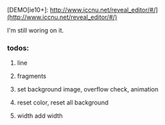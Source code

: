 [DEMO[ie10+]: http://www.iccnu.net/reveal_editor/#/](http://www.iccnu.net/reveal_editor/#/)

I'm still woring on it.

### todos:
1. line
1. fragments
1. set background image, overflow check, animation

1. reset color, reset all background
1. width add width 
